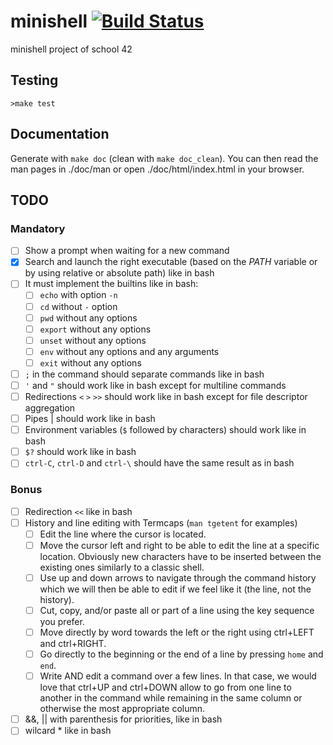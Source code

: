 # minishell [![Build Status](https://travis-ci.com/HappyTramp/minishell.svg?token=ZspKVUuPUQ73ZVD6J2w4&branch=master)](https://travis-ci.com/HappyTramp/minishell)

minishell project of school 42

## Testing

```
>make test
```

## Documentation

Generate with `make doc` (clean with `make doc_clean`).
You can then read the man pages in ./doc/man or open ./doc/html/index.html in your browser.

## TODO

### Mandatory

- [ ] Show a prompt when waiting for a new command
- [x] Search and launch the right executable (based on the *PATH* variable or by using relative or absolute path) like in bash
- [ ] It must implement the builtins like in bash:
	- [ ] `echo` with option `-n`
	- [ ] `cd` without `-` option
	- [ ] `pwd` without any options
	- [ ] `export` without any options
	- [ ] `unset` without any options
	- [ ] `env` without any options and any arguments
	- [ ] `exit` without any options
- [ ] `;` in the command should separate commands like in bash
- [ ] `'` and `"` should work like in bash except for multiline commands
- [ ] Redirections `<` `>` `>>` should work like in bash except for file descriptor aggregation
- [ ] Pipes | should work like in bash
- [ ] Environment variables (`$` followed by characters) should work like in bash
- [ ] `$?` should work like in bash
- [ ] `ctrl-C`, `ctrl-D` and `ctrl-\` should have the same result as in bash

### Bonus

- [ ] Redirection `<<` like in bash
- [ ] History and line editing with Termcaps (`man tgetent` for examples)
	- [ ] Edit the line where the cursor is located.
	- [ ] Move the cursor left and right to be able to edit the line at a specific location. Obviously new characters have to be inserted between the existing ones similarly to a classic shell.
	- [ ] Use up and down arrows to navigate through the command history which we will then be able to edit if we feel like it (the line, not the history).
	- [ ] Cut, copy, and/or paste all or part of a line using the key sequence you prefer.
	- [ ] Move directly by word towards the left or the right using ctrl+LEFT and ctrl+RIGHT.
	- [ ] Go directly to the beginning or the end of a line by pressing `home` and `end`.
	- [ ] Write AND edit a command over a few lines. In that case, we would love that ctrl+UP and ctrl+DOWN allow to go from one line to another in the command while remaining in the same column or otherwise the most appropriate column.
- [ ] &&, || with parenthesis for priorities, like in bash
- [ ] wilcard * like in bash

